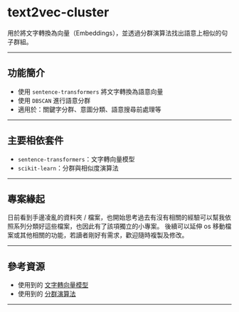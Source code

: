 # text2vec-cluster

用於將文字轉換為向量（Embeddings），並透過分群演算法找出語意上相似的句子群組。

---

## 功能簡介

- 使用 `sentence-transformers` 將文字轉換為語意向量
- 使用 `DBSCAN` 進行語意分群
- 適用於：關鍵字分群、意圖分類、語意搜尋前處理等

---

## 主要相依套件

- `sentence-transformers`：文字轉向量模型
- `scikit-learn`：分群與相似度演算法

---

## 專案緣起

日前看到手邊凌亂的資料夾 / 檔案，也開始思考過去有沒有相關的經驗可以幫我依照系列分類好這些檔案，也因此有了該項獨立的小專案。
後續可以延伸 os 移動檔案或其他相關的功能，若讀者剛好有需求，歡迎隨時複製及修改。

---

## 參考資源

- 使用到的 [文字轉向量模型](https://huggingface.co/sentence-transformers/paraphrase-multilingual-MiniLM-L12-v2)
- 使用到的 [分群演算法](https://myapollo.com.tw/blog/dbscan/)

---
